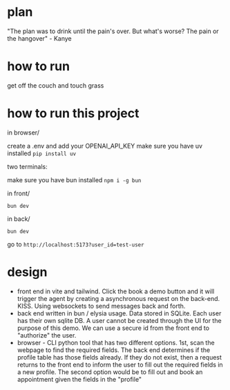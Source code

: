 # plan

"The plan was to drink until the pain's over. But what's worse? The pain or the hangover" - Kanye

# how to run

get off the couch and touch grass

# how to run this project

in browser/

create a .env and add your OPENAI_API_KEY
make sure you have uv installed `pip install uv`

two terminals:

make sure you have bun installed `npm i -g bun`

in front/

```
bun dev
```

in back/

```
bun dev
```

go to `http://localhost:5173?user_id=test-user`

# design

- front end in vite and tailwind. Click the book a demo button and it will trigger the agent by creating a asynchronous request on the back-end. KISS. Using websockets to send messages back and forth.
- back end written in bun / elysia usage. Data stored in SQLite. Each user has their own sqlite DB. A user cannot be created through the UI for the purpose of this demo. We can use a secure id from the front end to "authorize" the user.
- browser - CLI python tool that has two different options. 1st, scan the webpage to find the required fields. The back end determines if the profile table has those fields already. If they do not exist, then a request returns to the front end to inform the user to fill out the required fields in a new profile. The second option would be to fill out and book an appointment given the fields in the "profile"
